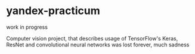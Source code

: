# yandex-practicum
work in progress

Computer vision project, that describes usage of TensorFlow's Keras, ResNet and convolutional neural networks was lost forever, much sadness
